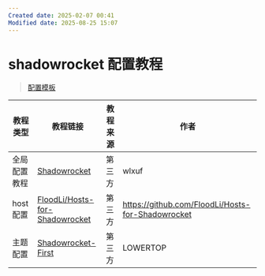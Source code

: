 ```yaml
---
Created date: 2025-02-07 00:41
Modified date: 2025-08-25 15:07
---
```

# shadowrocket 配置教程

> [配置模板](https://github.com/LaolunsiG/PCR/tree/main/config/shadowrocket)

| 教程类型    | 教程链接                                                                                | 教程来源 | 作者                                                |
| ------- | ----------------------------------------------------------------------------------- | ---- | ------------------------------------------------- |
| 全局配置教程  | [Shadowrocket](https://github.com/wlxuf/Shadowrocket)                               | 第三方  | wlxuf                                             |
| host 配置 | [FloodLi/Hosts-for-Shadowrocket](https://github.com/FloodLi/Hosts-for-Shadowrocket) | 第三方  | https://github.com/FloodLi/Hosts-for-Shadowrocket |
| 主题配置    | [Shadowrocket-First](https://github.com/LOWERTOP/Shadowrocket-First)                | 第三方  | LOWERTOP                                          |
